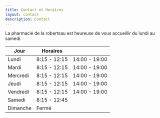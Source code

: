 ```yaml
---
title: Contact et Horaires
layout: contact
description: Contact
---
```


La pharmacie de la robertsau est heureuse de vous accueillir du lundi au samedi.

| Jour      | Horaires         |                  |
| --------- | -----------------|------------------|
| Lundi     | 8:15 - 12:15     |    14:00 - 19:00 |
| Mardi     | 8:15 - 12:15     |    14:00 - 19:00 |
| Mercredi  | 8:15 - 12:15     |    14:00 - 19:00 |
| Jeudi     | 8:15 - 12:15     |    14:00 - 19:00 |
| Vendredi  | 8:15 - 12:15     |    14:00 - 19:00 |
| Samedi    | 8:15 - 12:45                        |
| Dimanche  | Fermé                               |
